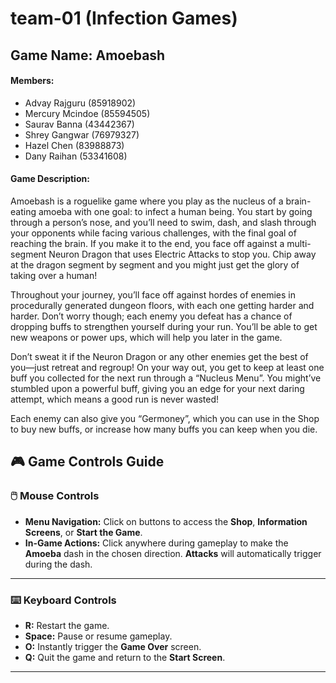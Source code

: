 # team-01 (Infection Games)

## **Game Name:** Amoebash

#### **Members:**

* Advay Rajguru (85918902)
* Mercury Mcindoe (85594505)
* Saurav Banna (43442367)
* Shrey Gangwar (76979327)
* Hazel Chen (83988873)
* Dany Raihan (53341608)


#### **Game Description:**

Amoebash is a roguelike game where you play as the nucleus of a brain-eating amoeba with one goal: to infect a human being. You start by going through a person’s nose, and you’ll need to swim, dash, and slash through your opponents while facing various challenges, with the final goal of reaching the brain. If you make it to the end, you face off against a multi-segment  Neuron Dragon that uses Electric Attacks to stop you. Chip away at the dragon segment by segment and you might just get the glory of taking over a human!

Throughout your journey, you’ll face off against hordes of enemies in procedurally generated dungeon floors, with each one getting harder and harder. Don’t worry though; each enemy you defeat has a chance of dropping buffs to strengthen yourself during your run. You’ll be able to get new weapons or power ups, which will help you later in the game.

Don’t sweat it if the Neuron Dragon or any other enemies get the best of you—just retreat and regroup! On your way out, you get to keep at least one buff you collected for the next run through a “Nucleus Menu”. You might’ve stumbled upon a powerful buff, giving you an edge for your next daring attempt, which means a good run is never wasted!

Each enemy can also give you “Germoney”, which you can use in the Shop to buy new buffs, or increase how many buffs you can keep when you die.

## 🎮 **Game Controls Guide**  

### 🖱️ **Mouse Controls**  
- **Menu Navigation:** Click on buttons to access the **Shop**, **Information Screens**, or **Start the Game**.  
- **In-Game Actions:** Click anywhere during gameplay to make the **Amoeba** dash in the chosen direction. **Attacks** will automatically trigger during the dash.  

---

### ⌨️ **Keyboard Controls**  
- **R:** Restart the game.  
- **Space:** Pause or resume gameplay.  
- **O:** Instantly trigger the **Game Over** screen.  
- **Q:** Quit the game and return to the **Start Screen**.  

---